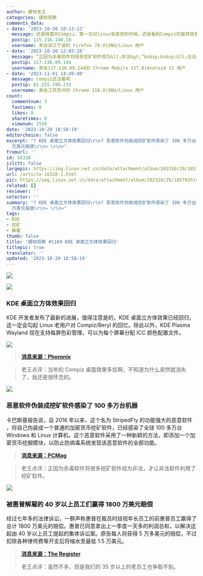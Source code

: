 ```yaml
---
author: 硬核老王
categories: 硬核观察
comments_data:
- date: '2023-10-30 10:13:12'
  message: 还是很喜欢Compiz，第一次对linux有感觉的时候，还是看到Compiz的旋转效果，比当时的windows好看多了！
  postip: 115.216.140.16
  username: 来自浙江宁波的 Firefox 78.0|GNU/Linux 用户
- date: '2023-10-30 12:03:28'
  message: “正因为杀毒软件将很多挖矿软件视为&lt;非法&gt;”&nbsp;&nbsp;&lt;合法&gt;？
  postip: 117.136.89.144
  username: 来自117.136.89.144的 Chrome Mobile 117.0|Android 13 用户
- date: '2023-11-01 14:49:40'
  message: compiz还活着呢
  postip: 61.155.198.231
  username: 来自江苏苏州的 Chrome 118.0|GNU/Linux 用户
count:
  commentnum: 3
  favtimes: 0
  likes: 0
  sharetimes: 0
  viewnum: 1556
date: '2023-10-29 18:58:19'
editorchoice: false
excerpt: "? KDE 桌面立方体效果回归\r\n? 恶意软件伪装成挖矿软件感染了 100 多万台机器\r\n? 被惠普解雇的 40 岁以上员工们赢得 1800
  万美元赔偿\r\n» \r\n»"
fromurl: ''
id: 16328
islctt: false
largepic: https://img.linux.net.cn/data/attachment/album/202310/29/185701hle2lvjv9paakt23.jpg
url: /article-16328-1.html
pic: https://img.linux.net.cn/data/attachment/album/202310/29/185701hle2lvjv9paakt23.jpg.thumb.jpg
related: []
reviewer: ''
selector: ''
summary: "? KDE 桌面立方体效果回归\r\n? 恶意软件伪装成挖矿软件感染了 100 多万台机器\r\n? 被惠普解雇的 40 岁以上员工们赢得 1800
  万美元赔偿\r\n» \r\n»"
tags:
- KDE
- 挖矿
- 解雇
thumb: false
title: '硬核观察 #1169 KDE 桌面立方体效果回归'
titlepic: true
translator: ''
updated: '2023-10-29 18:58:19'
---
```


![](https://img.linux.net.cn/data/attachment/album/202310/29/185701hle2lvjv9paakt23.jpg)


![](https://img.linux.net.cn/data/attachment/album/202310/29/185710f7221ddcvbbkja21.jpg)


### KDE 桌面立方体效果回归


KDE 开发者发布了最新的进展，值得注意是的，KDE 桌面立方体效果已经回归，这一定会勾起 Linux 老用户对 Compiz/Beryl 的回忆。除此以外，KDE Plasma Wayland 现在支持每屏色彩管理，可以为每个屏幕分配 ICC 颜色配置文件。


![](https://img.linux.net.cn/data/attachment/album/202310/29/185727ye53beuuuun4ssmn.jpg)



> 
> **[消息来源：Phoronix](https://www.phoronix.com/news/KDE-Wayland-Color-Mgmt)**
> 
> 
> 



> 
> 老王点评：当年的 Compiz 桌面效果多炫啊，不知道为什么突然就消失了，我还是很怀念的。
> 
> 
> 


![](https://img.linux.net.cn/data/attachment/album/202310/29/185744izyjrxyy1u4dx7yj.jpg)


### 恶意软件伪装成挖矿软件感染了 100 多万台机器


卡巴斯基报告说，自 2016 年以来，这个名为 StripedFly 的功能强大的恶意软件 ，将自己伪装成一个普通的加密货币挖矿软件，已经感染了全球 100 多万台 Windows 和 Linux 计算机。这个恶意软件采用了一种新颖的方法，即添加一个加密货币挖掘模块，以防止防病毒系统发现该恶意软件的全部功能。



> 
> **[消息来源：PCMag](https://www.pcmag.com/news/powerful-malware-disguised-as-crypto-miner-infects-1m-plus-windows-linux)**
> 
> 
> 



> 
> 老王点评：正因为杀毒软件将很多挖矿软件视为非法，才让非法软件利用了挖矿软件。
> 
> 
> 


![](https://img.linux.net.cn/data/attachment/album/202310/29/185759gt4uoklnin43pela.jpg)


### 被惠普解雇的 40 岁以上员工们赢得 1800 万美元赔偿


经过七年多的法律诉讼，一群声称惠普在裁员时歧视年长员工的前惠普员工赢得了总计 1800 万美元的赔偿。惠普已同意拿出上一季度一天多的利润总和，以解决这起由 40 岁以上员工提起的集体诉讼案。原告每人将获得 5 万多美元的赔偿，不过扣除各种律师费等开支后将缩水至最低 1.5 万美元。



> 
> **[消息来源：The Register](https://www.theregister.com/2023/10/27/hp_age_discrimination/)**
> 
> 
> 



> 
> 老王点评：虽然不多，但是我们的 35 岁以上的老员工也争取不到。
> 
> 
>